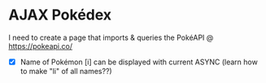 # AJAX Pokédex

I need to create a page that imports & queries the PokéAPI @ https://pokeapi.co/


- [X] Name of Pokémon [i] can be displayed with current ASYNC (learn how to make "li" of all names??)